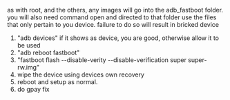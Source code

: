 as with root, and the others, any images will go into the adb_fastboot folder. you will also need command open and directed to that folder
use the files that only pertain to you device. failure to do so will result in bricked device

1. "adb devices" if it shows as device, you are good, otherwise allow it to be used
2. "adb reboot fastboot"
3. "fastboot flash --disable-verity --disable-verification super super-rw.img"
4. wipe the device using devices own recovery
5. reboot and setup as normal.
6. do gpay fix
